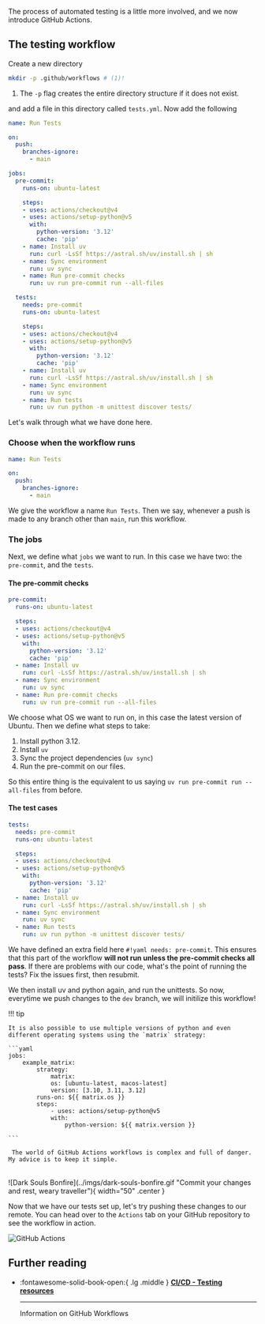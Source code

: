 The process of automated testing is a little more involved, and we now introduce GitHub Actions.

## The testing workflow
Create a new directory
```bash
mkdir -p .github/workflows # (1)!
```

1. The `-p` flag creates the entire directory structure if it does not exist.


and add a file in this directory called `tests.yml`. Now add the following

```yaml linenums="1"
name: Run Tests

on:
  push:
    branches-ignore:
      - main

jobs:
  pre-commit:
    runs-on: ubuntu-latest

    steps:
    - uses: actions/checkout@v4
    - uses: actions/setup-python@v5
      with:
        python-version: '3.12'
        cache: 'pip'
    - name: Install uv
      run: curl -LsSf https://astral.sh/uv/install.sh | sh
    - name: Sync environment
      run: uv sync
    - name: Run pre-commit checks
      run: uv run pre-commit run --all-files

  tests:
    needs: pre-commit
    runs-on: ubuntu-latest

    steps:
    - uses: actions/checkout@v4
    - uses: actions/setup-python@v5
      with:
        python-version: '3.12'
        cache: 'pip'
    - name: Install uv
      run: curl -LsSf https://astral.sh/uv/install.sh | sh
    - name: Sync environment
      run: uv sync
    - name: Run tests
      run: uv run python -m unittest discover tests/

```

Let's walk through what we have done here.

### Choose when the workflow runs
```yaml linenums="1"
name: Run Tests

on:
  push:
    branches-ignore:
      - main
```

We give the workflow a name `Run Tests`. Then we say, whenever a push is made to any branch other than `main`, run this workflow.

### The jobs
Next, we define what `jobs` we want to run. In this case we have two: the `pre-commit`, and the `tests`.

#### The pre-commit checks
```yaml
pre-commit:
  runs-on: ubuntu-latest

  steps:
  - uses: actions/checkout@v4
  - uses: actions/setup-python@v5
    with:
      python-version: '3.12'
      cache: 'pip'
  - name: Install uv
    run: curl -LsSf https://astral.sh/uv/install.sh | sh
  - name: Sync environment
    run: uv sync
  - name: Run pre-commit checks
    run: uv run pre-commit run --all-files

```

We choose what OS we want to run on, in this case the latest version of Ubuntu. Then we define what steps to take:

1. Install python 3.12.
2. Install `uv`
2. Sync the project dependencies (`uv sync`)
3. Run the pre-commit on our files.

So this entire thing is the equivalent to us saying `uv run pre-commit run --all-files` from before.

#### The test cases
```yaml
tests:
  needs: pre-commit
  runs-on: ubuntu-latest

  steps:
  - uses: actions/checkout@v4
  - uses: actions/setup-python@v5
    with:
      python-version: '3.12'
      cache: 'pip'
  - name: Install uv
    run: curl -LsSf https://astral.sh/uv/install.sh | sh
  - name: Sync environment
    run: uv sync
  - name: Run tests
    run: uv run python -m unittest discover tests/

```

We have defined an extra field here `#!yaml needs: pre-commit`. This ensures that this part of the workflow __will not run unless the pre-commit checks all pass__. If there are problems with our code, what's the point of running the tests? Fix the issues first, then resubmit.

We then install uv and python again, and run the unittests. So now, everytime we push changes to the `dev` branch, we will initilize this workflow!

!!! tip

    It is also possible to use multiple versions of python and even different operating systems using the `matrix` strategy:
    
    ```yaml
    jobs:
        example_matrix:
            strategy:
                matrix:
                os: [ubuntu-latest, macos-latest]
                version: [3.10, 3.11, 3.12]
            runs-on: ${{ matrix.os }}
            steps:
                - uses: actions/setup-python@v5
                with:
                    python-version: ${{ matrix.version }}

    ```

     The world of GitHub Actions workflows is complex and full of danger. My advice is to keep it simple.

<br>
![Dark Souls Bonfire](../imgs/dark-souls-bonfire.gif "Commit your changes and rest, weary traveller"){ width="50" .center }
<br>

Now that we have our tests set up, let's try pushing these changes to our remote. You can head over to the `Actions` tab on your GitHub repository to see the workflow in action.

![GitHub Actions](../imgs/tests.png "GitHub Actions")

## Further reading
<div class="grid cards" markdown>

-   :fontawesome-solid-book-open:{ .lg .middle } [__CI/CD - Testing resources__](../resources/references.md#cicd-testing)

    ---
    Information on GitHub Workflows

</div>